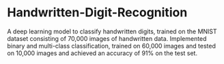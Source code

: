 # Handwritten-Digit-Recognition
A deep learning model to classify handwritten digits, trained on the  MNIST dataset consisting of 70,000 images of handwritten data. Implemented binary and multi-class classification, trained on 60,000 images and tested on 10,000 images and achieved an accuracy of 91% on the test set.
